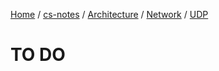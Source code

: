 [Home](https://mengxianbin.github.io) /
[cs-notes](https://mengxianbin.github.io/cs-notes/content) /
[Architecture](https://mengxianbin.github.io/cs-notes/content/Architecture) /
[Network](https://mengxianbin.github.io/cs-notes/content/Architecture/Network) /
[UDP](https://mengxianbin.github.io/cs-notes/content/Architecture/Network/UDP)

# TO DO
